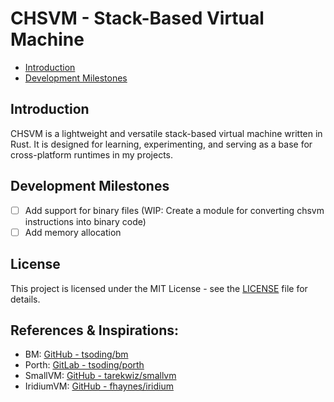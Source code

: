 # CHSVM - Stack-Based Virtual Machine

- [Introduction](#introduction)
- [Development Milestones](#development-milestones)

## Introduction
CHSVM is a lightweight and versatile stack-based virtual machine written in Rust. It is designed for learning, experimenting, and serving as a base for cross-platform runtimes in my projects.

## Development Milestones
- [ ] Add support for binary files (WIP: Create a module for converting chsvm instructions into binary code)
- [ ] Add memory allocation

## License
This project is licensed under the MIT License - see the [LICENSE](LICENSE) file for details.

## References & Inspirations:
- BM: [GitHub - tsoding/bm](https://github.com/tsoding/bm)
- Porth: [GitLab - tsoding/porth](https://gitlab.com/tsoding/porth)
- SmallVM: [GitHub - tarekwiz/smallvm](https://github.com/tarekwiz/smallvm)
- IridiumVM: [GitHub - fhaynes/iridium](https://github.com/fhaynes/iridium)

